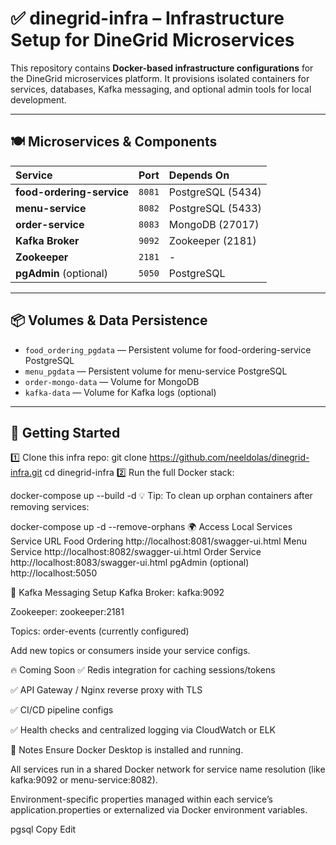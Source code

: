 # ✅ dinegrid-infra – Infrastructure Setup for DineGrid Microservices

This repository contains **Docker-based infrastructure configurations** for the DineGrid microservices platform. It provisions isolated containers for services, databases, Kafka messaging, and optional admin tools for local development.

---

## 🍽️ Microservices & Components

| Service                  | Port  | Depends On       |
|:-------------------------|:-------|:----------------|
| **food-ordering-service** | `8081` | PostgreSQL (5434) |
| **menu-service**          | `8082` | PostgreSQL (5433) |
| **order-service**         | `8083` | MongoDB (27017)   |
| **Kafka Broker**          | `9092` | Zookeeper (2181)  |
| **Zookeeper**             | `2181` | -                |
| **pgAdmin** (optional)    | `5050` | PostgreSQL        |

---

## 📦 Volumes & Data Persistence

- `food_ordering_pgdata` — Persistent volume for food-ordering-service PostgreSQL  
- `menu_pgdata` — Persistent volume for menu-service PostgreSQL  
- `order-mongo-data` — Volume for MongoDB  
- `kafka-data` — Volume for Kafka logs (optional)

---

## 🚀 Getting Started

1️⃣ Clone this infra repo:
git clone https://github.com/neeldolas/dinegrid-infra.git
cd dinegrid-infra
2️⃣ Run the full Docker stack:

docker-compose up --build -d
💡 Tip:
To clean up orphan containers after removing services:

docker-compose up -d --remove-orphans
🌍 Access Local Services
Service	URL
Food Ordering	http://localhost:8081/swagger-ui.html
Menu Service	http://localhost:8082/swagger-ui.html
Order Service	http://localhost:8083/swagger-ui.html
pgAdmin (optional)	http://localhost:5050

📡 Kafka Messaging Setup
Kafka Broker: kafka:9092

Zookeeper: zookeeper:2181

Topics: order-events (currently configured)

Add new topics or consumers inside your service configs.

🔥 Coming Soon
✅ Redis integration for caching sessions/tokens

✅ API Gateway / Nginx reverse proxy with TLS

✅ CI/CD pipeline configs

✅ Health checks and centralized logging via CloudWatch or ELK

📑 Notes
Ensure Docker Desktop is installed and running.

All services run in a shared Docker network for service name resolution (like kafka:9092 or menu-service:8082).

Environment-specific properties managed within each service’s application.properties or externalized via Docker environment variables.

pgsql
Copy
Edit
